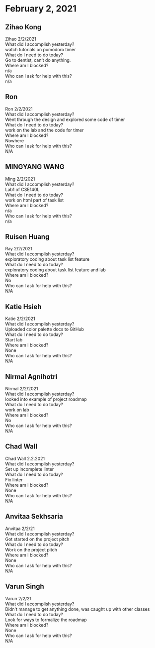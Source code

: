 # February 2, 2021

## Zihao Kong
Zihao 2/2/2021\
 What did I accomplish yesterday?\
watch tutorials on pomodoro timer\
What do I need to do today?\
Go to dentist, can’t do anything.\
Where am I blocked?\
n/a\
Who can I ask for help with this?\
n/a

## Ron
Ron  2/2/2021\
  What did I accomplish yesterday?\
Went through the design and explored some code of timer\
 What do I need to do today?\
work on the lab and the code for timer\
 Where am I blocked?\
Nowhere\
 Who can I ask for help with this?\
N/A
## MINGYANG WANG
Ming 2/2/2021\
 What did I accomplish yesterday?\
Lab1 of CSE140L\
What do I need to do today?\
work on html part of task list\
Where am I blocked?\
n/a\
Who can I ask for help with this?\
n/a
## Ruisen Huang
Ray 2/2/2021\
 What did I accomplish yesterday?\
exploratory coding about task list feature\
What do I need to do today?\
exploratory coding about task list feature and lab\
Where am I blocked?\
No\
Who can I ask for help with this?\
N/A

## Katie Hsieh
Katie 2/2/2021\
What did I accomplish yesterday?\
Uploaded color palette docs to GitHub\
What do I need to do today?\
Start lab\
Where am I blocked?\
None\
Who can I ask for help with this?\
N/A

## Nirmal Agnihotri
Nirmal 2/2/2021\
 What did I accomplish yesterday?\
looked into example of project roadmap\
What do I need to do today?\
work on lab\
Where am I blocked?\
No\
Who can I ask for help with this?\
N/A

## Chad Wall
Chad Wall 2.2.2021\
What did I accomplish yesterday?\
Set up incomplete linter\
What do I need to do today?\
Fix linter\
Where am I blocked?\
None\
Who can I ask for help with this?\
N/A 
## Anvitaa Sekhsaria
Anvitaa 2/2/21\
What did I accomplish yesterday?\
Got started on the project pitch\
What do I need to do today?\
Work on the project pitch\
Where am I blocked?\
None\
Who can I ask for help with this?\
N/A 

## Varun Singh
Varun 2/2/21\
What did I accomplish yesterday?\
Didn't manage to get anything done, was caught up with other classes\
What do I need to do today?\
Look for ways to formalize the roadmap\
Where am I blocked?\
None\
Who can I ask for help with this?\
N/A